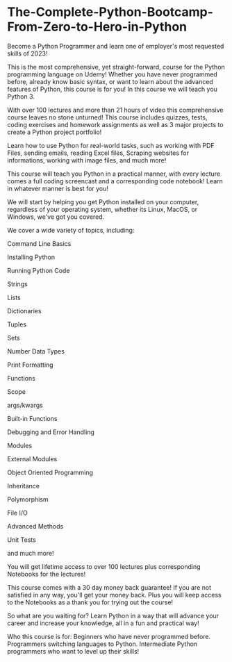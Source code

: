 # The-Complete-Python-Bootcamp-From-Zero-to-Hero-in-Python

Become a Python Programmer and learn one of employer's most requested skills of 2023!

This is the most comprehensive, yet straight-forward, course for the Python programming language on Udemy! Whether you have never programmed before, already know basic syntax, or want to learn about the advanced features of Python, this course is for you! In this course we will teach you Python 3.

With over 100 lectures and more than 21 hours of video this comprehensive course leaves no stone unturned! This course includes quizzes, tests, coding exercises and homework assignments as well as 3 major projects to create a Python project portfolio!

Learn how to use Python for real-world tasks, such as working with PDF Files, sending emails, reading Excel files, Scraping websites for informations, working with image files, and much more!

This course will teach you Python in a practical manner, with every lecture comes a full coding screencast and a corresponding code notebook! Learn in whatever manner is best for you!

We will start by helping you get Python installed on your computer, regardless of your operating system, whether its Linux, MacOS, or Windows, we've got you covered.

We cover a wide variety of topics, including:

Command Line Basics

Installing Python

Running Python Code

Strings

Lists 

Dictionaries

Tuples

Sets

Number Data Types

Print Formatting

Functions

Scope

args/kwargs

Built-in Functions

Debugging and Error Handling

Modules

External Modules

Object Oriented Programming

Inheritance

Polymorphism

File I/O

Advanced Methods

Unit Tests

and much more!

You will get lifetime access to over 100 lectures plus corresponding Notebooks for the lectures!

This course comes with a 30 day money back guarantee! If you are not satisfied in any way, you'll get your money back. Plus you will keep access to the Notebooks as a thank you for trying out the course!

So what are you waiting for? Learn Python in a way that will advance your career and increase your knowledge, all in a fun and practical way!

Who this course is for:
Beginners who have never programmed before.
Programmers switching languages to Python.
Intermediate Python programmers who want to level up their skills!
